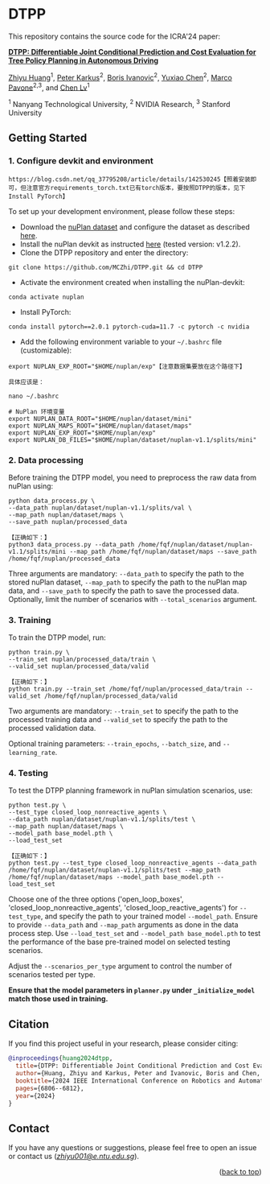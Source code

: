 # DTPP

This repository contains the source code for the ICRA'24 paper:


[**DTPP: Differentiable Joint Conditional Prediction and Cost Evaluation for Tree Policy Planning in Autonomous Driving**](https://arxiv.org/abs/2310.05885)

[Zhiyu Huang](https://mczhi.github.io/)<sup>1</sup>, [Peter Karkus](https://karkus.tilda.ws/)<sup>2</sup>, [Boris Ivanovic](https://www.borisivanovic.com/)<sup>2</sup>, [Yuxiao Chen](https://scholar.google.com/citations?user=AOdxmJYAAAAJ&hl=en)<sup>2</sup>, [Marco Pavone](https://scholar.google.com/citations?user=RhOpyXcAAAAJ&hl=en)<sup>2,3</sup>, and [Chen Lv](https://lvchen.wixsite.com/automan)<sup>1</sup>

<sup>1</sup> Nanyang Technological University, <sup>2</sup> NVIDIA Research, <sup>3</sup> Stanford University


## Getting Started
### 1. Configure devkit and environment
```
https://blog.csdn.net/qq_37795208/article/details/142530245【照着安装即可，但注意官方requirements_torch.txt已有torch版本，要按照DTPP的版本，见下Install PyTorch】
```
To set up your development environment, please follow these steps:
- Download the [nuPlan dataset](https://www.nuscenes.org/nuplan#download) and configure the dataset as described [here](https://nuplan-devkit.readthedocs.io/en/latest/dataset_setup.html). 
- Install the nuPlan devkit as instructed [here](https://nuplan-devkit.readthedocs.io/en/latest/installation.html) (tested version: v1.2.2). 
- Clone  the DTPP repository and enter the directory:
```
git clone https://github.com/MCZhi/DTPP.git && cd DTPP
```
- Activate the environment created when installing the nuPlan-devkit:
```
conda activate nuplan
```
- Install PyTorch:
```
conda install pytorch==2.0.1 pytorch-cuda=11.7 -c pytorch -c nvidia
```
- Add the following environment variable to your `~/.bashrc` file (customizable):
```
export NUPLAN_EXP_ROOT="$HOME/nuplan/exp"【注意数据集要放在这个路径下】

具体应该是：

nano ~/.bashrc

# NuPlan 环境变量
export NUPLAN_DATA_ROOT="$HOME/nuplan/dataset/mini"
export NUPLAN_MAPS_ROOT="$HOME/nuplan/dataset/maps"
export NUPLAN_EXP_ROOT="$HOME/nuplan/exp"
export NUPLAN_DB_FILES="$HOME/nuplan/dataset/nuplan-v1.1/splits/mini"
```

### 2. Data processing
Before training the DTPP model, you need to preprocess the raw data from nuPlan using:
```
python data_process.py \
--data_path nuplan/dataset/nuplan-v1.1/splits/val \
--map_path nuplan/dataset/maps \
--save_path nuplan/processed_data

【正确如下：】
python3 data_process.py --data_path /home/fqf/nuplan/dataset/nuplan-v1.1/splits/mini --map_path /home/fqf/nuplan/dataset/maps --save_path /home/fqf/nuplan/processed_data
```
Three arguments are mandatory: ```--data_path``` to specify the path to the stored nuPlan dataset, ```--map_path``` to specify the path to the nuPlan map data, and ```--save_path``` to specify the path to save the processed data. Optionally, limit the number of scenarios with ```--total_scenarios``` argument.

### 3. Training
To train the DTPP model, run:
```
python train.py \
--train_set nuplan/processed_data/train \
--valid_set nuplan/processed_data/valid

【正确如下：】
python train.py --train_set /home/fqf/nuplan/processed_data/train --valid_set /home/fqf/nuplan/processed_data/valid
```
Two arguments are mandatory: ```--train_set``` to specify the path to the processed training data and ```--valid_set``` to specify the path to the processed validation data.

Optional training parameters: ```--train_epochs```, ```--batch_size```, and ```--learning_rate```.

### 4. Testing
To test the DTPP planning framework in nuPlan simulation scenarios, use:
```
python test.py \
--test_type closed_loop_nonreactive_agents \
--data_path nuplan/dataset/nuplan-v1.1/splits/test \
--map_path nuplan/dataset/maps \
--model_path base_model.pth \
--load_test_set

【正确如下：】
python test.py --test_type closed_loop_nonreactive_agents --data_path /home/fqf/nuplan/dataset/nuplan-v1.1/splits/test --map_path /home/fqf/nuplan/dataset/maps --model_path base_model.pth --load_test_set
```
Choose one of the three options ('open_loop_boxes', 'closed_loop_nonreactive_agents', 'closed_loop_reactive_agents') for ```--test_type```, and specify the path to your trained model ```--model_path```. Ensure to provide ```--data_path``` and ```--map_path``` arguments as done in the data process step. Use ```--load_test_set``` and ```--model_path base_model.pth``` to test the performance of the base pre-trained model on selected testing scenarios.

Adjust the ```--scenarios_per_type``` argument to control the number of scenarios tested per type. 

**Ensure that the model parameters in ```planner.py``` under ```_initialize_model``` match those used in training.**


## Citation
If you find this project useful in your research, please consider citing:
```BibTeX
@inproceedings{huang2024dtpp,
  title={DTPP: Differentiable Joint Conditional Prediction and Cost Evaluation for Tree Policy Planning in Autonomous Driving},
  author={Huang, Zhiyu and Karkus, Peter and Ivanovic, Boris and Chen, Yuxiao and Pavone, Marco and Lv, Chen},
  booktitle={2024 IEEE International Conference on Robotics and Automation (ICRA)},
  pages={6806--6812},
  year={2024}
}
```

## Contact
If you have any questions or suggestions, please feel free to open an issue or contact us (*zhiyu001@e.ntu.edu.sg*).

<p align="right">(<a href="#top">back to top</a>)</p>
